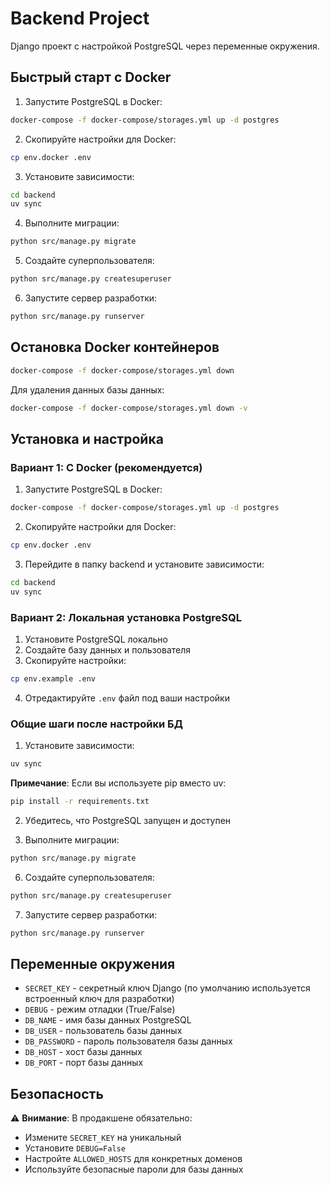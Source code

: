 # Backend Project

Django проект с настройкой PostgreSQL через переменные окружения.

## Быстрый старт с Docker

1. Запустите PostgreSQL в Docker:
```bash
docker-compose -f docker-compose/storages.yml up -d postgres
```

2. Скопируйте настройки для Docker:
```bash
cp env.docker .env
```

3. Установите зависимости:
```bash
cd backend
uv sync
```

4. Выполните миграции:
```bash
python src/manage.py migrate
```

5. Создайте суперпользователя:
```bash
python src/manage.py createsuperuser
```

6. Запустите сервер разработки:
```bash
python src/manage.py runserver
```

## Остановка Docker контейнеров

```bash
docker-compose -f docker-compose/storages.yml down
```

Для удаления данных базы данных:
```bash
docker-compose -f docker-compose/storages.yml down -v
```

## Установка и настройка

### Вариант 1: С Docker (рекомендуется)

1. Запустите PostgreSQL в Docker:
```bash
docker-compose -f docker-compose/storages.yml up -d postgres
```

2. Скопируйте настройки для Docker:
```bash
cp env.docker .env
```

3. Перейдите в папку backend и установите зависимости:
```bash
cd backend
uv sync
```

### Вариант 2: Локальная установка PostgreSQL

1. Установите PostgreSQL локально
2. Создайте базу данных и пользователя
3. Скопируйте настройки:
```bash
cp env.example .env
```
4. Отредактируйте `.env` файл под ваши настройки

### Общие шаги после настройки БД

1. Установите зависимости:
```bash
uv sync
```

**Примечание**: Если вы используете pip вместо uv:
```bash
pip install -r requirements.txt
```

2. Убедитесь, что PostgreSQL запущен и доступен

3. Выполните миграции:
```bash
python src/manage.py migrate
```

6. Создайте суперпользователя:
```bash
python src/manage.py createsuperuser
```

7. Запустите сервер разработки:
```bash
python src/manage.py runserver
```

## Переменные окружения

- `SECRET_KEY` - секретный ключ Django (по умолчанию используется встроенный ключ для разработки)
- `DEBUG` - режим отладки (True/False)
- `DB_NAME` - имя базы данных PostgreSQL
- `DB_USER` - пользователь базы данных
- `DB_PASSWORD` - пароль пользователя базы данных
- `DB_HOST` - хост базы данных
- `DB_PORT` - порт базы данных

## Безопасность

⚠️ **Внимание**: В продакшене обязательно:
- Измените `SECRET_KEY` на уникальный
- Установите `DEBUG=False`
- Настройте `ALLOWED_HOSTS` для конкретных доменов
- Используйте безопасные пароли для базы данных
